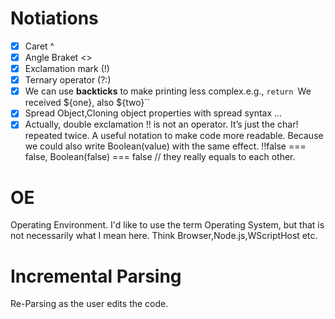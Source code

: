 
# Notiations
- [x] Caret ^
- [x] Angle Braket <>
- [x] Exclamation mark (!) 
- [x] Ternary operator (?:)
- [x] We can use **backticks** to make printing less complex.e.g., `return `We received ${one}, also ${two}``
- [x] Spread Object,Cloning object properties with spread syntax ...
- [x] Actually, double exclamation !! is not an operator. It’s just the char! repeated twice. A useful notation to make code more readable. Because we could also write Boolean(value) with the same effect. !!false === false, Boolean(false) === false // they really equals to each other.
# OE
Operating Environment. I'd like to use the term Operating System, but that is not necessarily what I mean here. Think Browser,Node.js,WScriptHost etc.

# Incremental Parsing
Re-Parsing as the user edits the code.